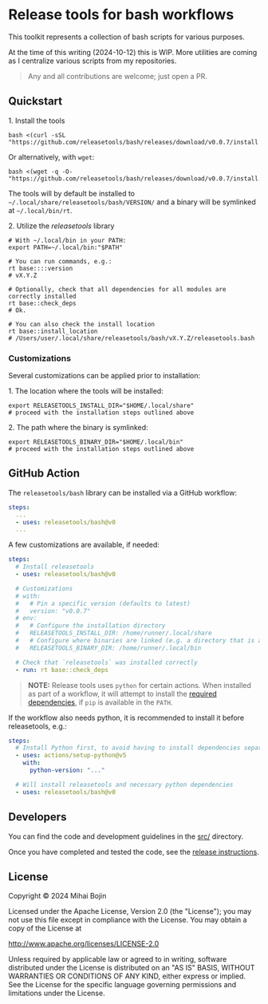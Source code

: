 # Release tools for bash workflows

This toolkit represents a collection of bash scripts for various purposes.

At the time of this writing (2024-10-12) this is WIP.
More utilities are coming as I centralize various scripts from my repositories.

> Any and all contributions are welcome; just open a PR.

## Quickstart

1\. Install the tools

```shell
bash <(curl -sSL "https://github.com/releasetools/bash/releases/download/v0.0.7/install.sh")
```

Or alternatively, with `wget`:

```shell
bash <(wget -q -O- "https://github.com/releasetools/bash/releases/download/v0.0.7/install.sh")
```

The tools will by default be installed to `~/.local/share/releasetools/bash/VERSION/` and a binary will be symlinked at `~/.local/bin/rt`.

2\. Utilize the _releasetools_ library

```shell
# With ~/.local/bin in your PATH:
export PATH=~/.local/bin:"$PATH"

# You can run commands, e.g.:
rt base::::version
# vX.Y.Z

# Optionally, check that all dependencies for all modules are correctly installed
rt base::check_deps
# Ok.

# You can also check the install location
rt base::install_location
# /Users/user/.local/share/releasetools/bash/vX.Y.Z/releasetools.bash
```

### Customizations

Several customizations can be applied prior to installation:

1\. The location where the tools will be installed:

```shell
export RELEASETOOLS_INSTALL_DIR="$HOME/.local/share"
# proceed with the installation steps outlined above
```

2\. The path where the binary is symlinked:

```shell
export RELEASETOOLS_BINARY_DIR="$HOME/.local/bin"
# proceed with the installation steps outlined above
```

## GitHub Action

The `releasetools/bash` library can be installed via a GitHub workflow:

```yaml
steps:
  ...
  - uses: releasetools/bash@v0
  ...
```

A few customizations are available, if needed:

```yaml
steps:
  # Install releasetools
  - uses: releasetools/bash@v0

  # Customizations
  # with:
  #   # Pin a specific version (defaults to latest)
  #   version: "v0.0.7"
  # env:
  #   # Configure the installation directory
  #   RELEASETOOLS_INSTALL_DIR: /home/runner/.local/share
  #   # Configure where binaries are linked (e.g. a directory that is already in PATH)
  #   RELEASETOOLS_BINARY_DIR: /home/runner/.local/bin

  # Check that `releasetools` was installed correctly
  - run: rt base::check_deps
```

> **NOTE:** Release tools uses `python` for certain actions. When installed as part of a workflow,
> it will attempt to install the [required dependencies](/requirements.txt), if `pip` is available in the `PATH`.

If the workflow also needs python, it is recommended to install it before releasetools, e.g.:

```yaml
steps:
  # Install Python first, to avoid having to install dependencies separately
  - uses: actions/setup-python@v5
    with:
      python-version: "..."

  # Will install releasetools and necessary python dependencies
  - uses: releasetools/bash@v0
```

## Developers

You can find the code and development guidelines in the [src/](./src/) directory.

Once you have completed and tested the code, see the [release instructions](./scripts/#release-a-new-version).

## License

Copyright &copy; 2024 Mihai Bojin

Licensed under the Apache License, Version 2.0 (the "License");
you may not use this file except in compliance with the License.
You may obtain a copy of the License at

<http://www.apache.org/licenses/LICENSE-2.0>

Unless required by applicable law or agreed to in writing, software
distributed under the License is distributed on an "AS IS" BASIS,
WITHOUT WARRANTIES OR CONDITIONS OF ANY KIND, either express or implied.
See the License for the specific language governing permissions and
limitations under the License.
